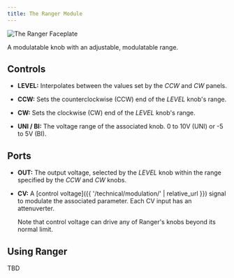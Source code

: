 ```yaml
---
title: The Ranger Module
---
```

<img class="faceplate" src="ranger.svg" alt="The Ranger Faceplate" />

A modulatable knob with an adjustable, modulatable range.

## Controls
- **LEVEL:**
    Interpolates between the values
    set by the _CCW_ and _CW_ panels.

- **CCW:**
    Sets the counterclockwise (CCW) end of the _LEVEL_ knob's range.

- **CW:**
    Sets the clockwise (CW) end of the _LEVEL_ knob's range.

- **UNI / BI:**
    The voltage range of the associated knob.
    0 to 10V (UNI)
    or -5 to 5V (BI).

## Ports
- **OUT:**
    The output voltage,
    selected by the _LEVEL_ knob
    within the range specified by the _CCW_ and _CW_ knobs.

- **CV:**
    A [control voltage]({{ '/technical/modulation/' | relative_url }}) signal
    to modulate the associated parameter. Each CV input has an attenuverter.
    
    Note that control voltage can drive any of Ranger's knobs beyond its normal limit.

## Using Ranger

TBD
